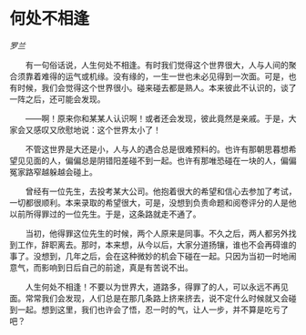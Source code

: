 # 何处不相逢

*罗兰*

　　有一句俗话说，人生何处不相逢。有时我们觉得这个世界很大，人与人间的聚合须靠着难得的运气或机缘。没有缘的，一生一世也未必见得到一次面。可是，也有时候，我们会觉得这个世界很小。碰来碰去都是熟人。本来彼此不认识的，谈了一阵之后，还可能会发现。

　　——啊！原来你和某某人认识啊！或者还会发现，彼此竟然是亲戚。于是，大家会又感叹又欣慰地说：这个世界太小了！

　　不管这世界是大还是小，人与人的遇合总是很难预料的。也许有那朝思暮想希望见见面的人，偏偏总是阴错阳差碰不到一起。也许有那唯恐碰在一块的人，偏偏冤家路窄越躲越会碰上。

　　曾经有一位先生，去投考某大公司。他抱着很大的希望和信心去参加了考试，一切都很顺利。本来录取的希望很大，可是，没想到负责命题和阅卷评分的人是他以前所得罪过的一位先生。于是，这条路就走不通了。

　　当初，他得罪这位先生的时候，两个人原来是同事。不久之后，两人都另外找到工作，辞职离去。那时，本来想，从今以后，大家分道扬镶，谁也不会再碍谁的事了。没想到，几年之后，会在这种微妙的机会下碰在一起。只因为当初一时地闹意气，而影响到日后自己的前途，真是有苦说不出。

　　人生何处不相逢！不要以为世界大，道路多，得罪了的人，可以永远不再见面。常常我们会发现，人们总是在那几条路上挤来挤去，说不定什么时候就又会碰到一起。想到这里，我们也许会了悟，忍一时的气，让人一步，并不算是吃亏了吧？